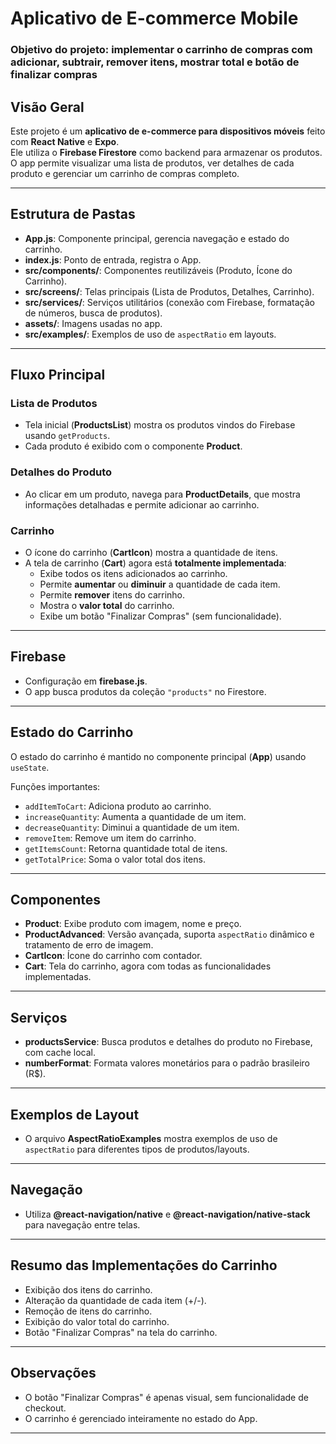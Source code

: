# Aplicativo de E-commerce Mobile

### Objetivo do projeto: implementar o carrinho de compras com adicionar, subtrair, remover itens, mostrar total e botão de finalizar compras

## Visão Geral

Este projeto é um **aplicativo de e-commerce para dispositivos móveis** feito com **React Native** e **Expo**.  
Ele utiliza o **Firebase Firestore** como backend para armazenar os produtos.  
O app permite visualizar uma lista de produtos, ver detalhes de cada produto e gerenciar um carrinho de compras completo.

---

## Estrutura de Pastas

- **App.js**: Componente principal, gerencia navegação e estado do carrinho.
- **index.js**: Ponto de entrada, registra o App.
- **src/components/**: Componentes reutilizáveis (Produto, Ícone do Carrinho).
- **src/screens/**: Telas principais (Lista de Produtos, Detalhes, Carrinho).
- **src/services/**: Serviços utilitários (conexão com Firebase, formatação de números, busca de produtos).
- **assets/**: Imagens usadas no app.
- **src/examples/**: Exemplos de uso de `aspectRatio` em layouts.

---

## Fluxo Principal

### Lista de Produtos

- Tela inicial (**ProductsList**) mostra os produtos vindos do Firebase usando `getProducts`.
- Cada produto é exibido com o componente **Product**.

### Detalhes do Produto

- Ao clicar em um produto, navega para **ProductDetails**, que mostra informações detalhadas e permite adicionar ao carrinho.

### Carrinho

- O ícone do carrinho (**CartIcon**) mostra a quantidade de itens.
- A tela de carrinho (**Cart**) agora está **totalmente implementada**:
  - Exibe todos os itens adicionados ao carrinho.
  - Permite **aumentar** ou **diminuir** a quantidade de cada item.
  - Permite **remover** itens do carrinho.
  - Mostra o **valor total** do carrinho.
  - Exibe um botão "Finalizar Compras" (sem funcionalidade).

---

## Firebase

- Configuração em **firebase.js**.
- O app busca produtos da coleção `"products"` no Firestore.

---

## Estado do Carrinho

O estado do carrinho é mantido no componente principal (**App**) usando `useState`.

Funções importantes:

- `addItemToCart`: Adiciona produto ao carrinho.
- `increaseQuantity`: Aumenta a quantidade de um item.
- `decreaseQuantity`: Diminui a quantidade de um item.
- `removeItem`: Remove um item do carrinho.
- `getItemsCount`: Retorna quantidade total de itens.
- `getTotalPrice`: Soma o valor total dos itens.

---

## Componentes

- **Product**: Exibe produto com imagem, nome e preço.
- **ProductAdvanced**: Versão avançada, suporta `aspectRatio` dinâmico e tratamento de erro de imagem.
- **CartIcon**: Ícone do carrinho com contador.
- **Cart**: Tela do carrinho, agora com todas as funcionalidades implementadas.

---

## Serviços

- **productsService**: Busca produtos e detalhes do produto no Firebase, com cache local.
- **numberFormat**: Formata valores monetários para o padrão brasileiro (R$).

---

## Exemplos de Layout

- O arquivo **AspectRatioExamples** mostra exemplos de uso de `aspectRatio` para diferentes tipos de produtos/layouts.

---

## Navegação

- Utiliza **@react-navigation/native** e **@react-navigation/native-stack** para navegação entre telas.

---

## Resumo das Implementações do Carrinho

- Exibição dos itens do carrinho.
- Alteração da quantidade de cada item (+/-).
- Remoção de itens do carrinho.
- Exibição do valor total do carrinho.
- Botão "Finalizar Compras" na tela do carrinho.

---

## Observações

- O botão "Finalizar Compras" é apenas visual, sem funcionalidade de checkout.
- O carrinho é gerenciado inteiramente no estado do App.

---

